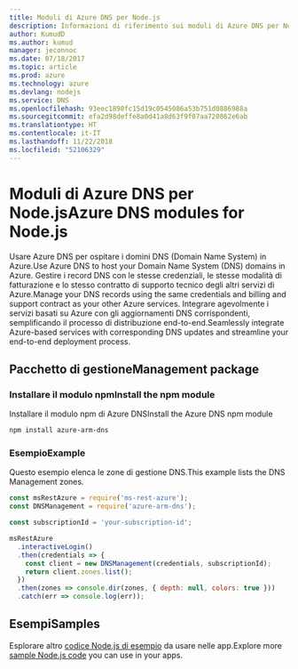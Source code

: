 ```yaml
---
title: Moduli di Azure DNS per Node.js
description: Informazioni di riferimento sui moduli di Azure DNS per Node.js
author: KumudD
ms.author: kumud
manager: jeconnoc
ms.date: 07/18/2017
ms.topic: article
ms.prod: azure
ms.technology: azure
ms.devlang: nodejs
ms.service: DNS
ms.openlocfilehash: 93eec1890fc15d19c0545086a53b751d0886988a
ms.sourcegitcommit: efa2d98deffe8a0d41a8d63f9f07aa720862e6ab
ms.translationtype: HT
ms.contentlocale: it-IT
ms.lasthandoff: 11/22/2018
ms.locfileid: "52106329"
---
```

# <a name="azure-dns-modules-for-nodejs"></a><span data-ttu-id="e5cb6-103">Moduli di Azure DNS per Node.js</span><span class="sxs-lookup"><span data-stu-id="e5cb6-103">Azure DNS modules for Node.js</span></span>

<span data-ttu-id="e5cb6-104">Usare Azure DNS per ospitare i domini DNS (Domain Name System) in Azure.</span><span class="sxs-lookup"><span data-stu-id="e5cb6-104">Use Azure DNS to host your Domain Name System (DNS) domains in Azure.</span></span> <span data-ttu-id="e5cb6-105">Gestire i record DNS con le stesse credenziali, le stesse modalità di fatturazione e lo stesso contratto di supporto tecnico degli altri servizi di Azure.</span><span class="sxs-lookup"><span data-stu-id="e5cb6-105">Manage your DNS records using the same credentials and billing and support contract as your other Azure services.</span></span> <span data-ttu-id="e5cb6-106">Integrare agevolmente i servizi basati su Azure con gli aggiornamenti DNS corrispondenti, semplificando il processo di distribuzione end-to-end.</span><span class="sxs-lookup"><span data-stu-id="e5cb6-106">Seamlessly integrate Azure-based services with corresponding DNS updates and streamline your end-to-end deployment process.</span></span>

## <a name="management-package"></a><span data-ttu-id="e5cb6-107">Pacchetto di gestione</span><span class="sxs-lookup"><span data-stu-id="e5cb6-107">Management package</span></span>

### <a name="install-the-npm-module"></a><span data-ttu-id="e5cb6-108">Installare il modulo npm</span><span class="sxs-lookup"><span data-stu-id="e5cb6-108">Install the npm module</span></span>

<span data-ttu-id="e5cb6-109">Installare il modulo npm di Azure DNS</span><span class="sxs-lookup"><span data-stu-id="e5cb6-109">Install the Azure DNS npm module</span></span>

```bash
npm install azure-arm-dns
```

### <a name="example"></a><span data-ttu-id="e5cb6-110">Esempio</span><span class="sxs-lookup"><span data-stu-id="e5cb6-110">Example</span></span>

<span data-ttu-id="e5cb6-111">Questo esempio elenca le zone di gestione DNS.</span><span class="sxs-lookup"><span data-stu-id="e5cb6-111">This example lists the DNS Management zones.</span></span>

```javascript
const msRestAzure = require('ms-rest-azure');
const DNSManagement = require('azure-arm-dns');

const subscriptionId = 'your-subscription-id';

msRestAzure
  .interactiveLogin()
  .then(credentials => {
    const client = new DNSManagement(credentials, subscriptionId);
    return client.zones.list();
  })
  .then(zones => console.dir(zones, { depth: null, colors: true }))
  .catch(err => console.log(err));
```

## <a name="samples"></a><span data-ttu-id="e5cb6-112">Esempi</span><span class="sxs-lookup"><span data-stu-id="e5cb6-112">Samples</span></span>

<span data-ttu-id="e5cb6-113">Esplorare altro [codice Node.js di esempio](https://azure.microsoft.com/resources/samples/?platform=nodejs) da usare nelle app.</span><span class="sxs-lookup"><span data-stu-id="e5cb6-113">Explore more [sample Node.js code](https://azure.microsoft.com/resources/samples/?platform=nodejs) you can use in your apps.</span></span>
